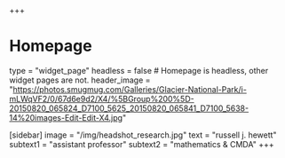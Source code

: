 +++
# Homepage
type = "widget_page"
headless = false  # Homepage is headless, other widget pages are not.
header_image = "https://photos.smugmug.com/Galleries/Glacier-National-Park/i-mLWqVF2/0/67d6e9d2/X4/%5BGroup%200%5D-20150820_065824_D7100_5625_20150820_065841_D7100_5638-14%20images-Edit-Edit-X4.jpg"

[sidebar]
  image = "/img/headshot_research.jpg"
  text = "russell j. hewett"
  subtext1 = "assistant professor"
  subtext2 = "mathematics & CMDA"
+++
